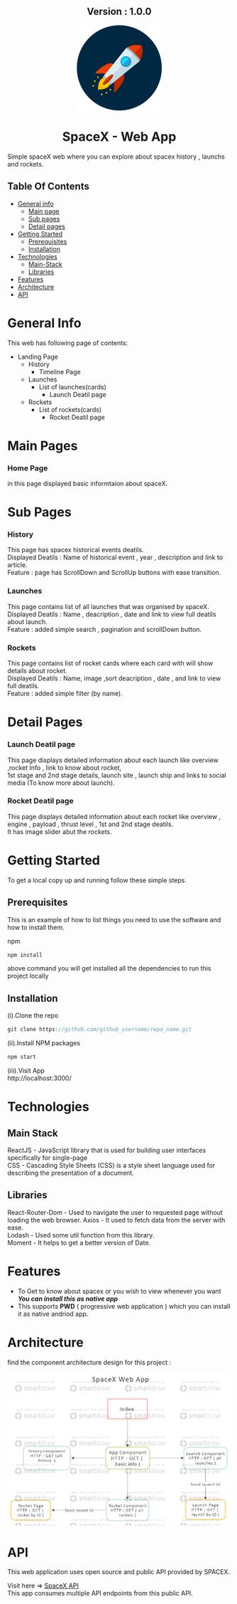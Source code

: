 <div align='center'>
  <h2>Version : 1.0.0</h2>
</div>

<div align='center'>
  <img src='./public/logo192.png' />
</div>

<h1 align='center'>SpaceX - Web App </h1>

Simple spaceX web where you can explore about spacex history , launchs and rockets.

## Table Of Contents

- [General info](#general-info)
  - [Main page](#main-page)
  - [Sub pages](#sub-pages)
  - [Detail pages](#detail-pages)
- [Getting Started](#getting-started)
  - [Prerequisites](#prerequisites)
  - [Installation](#installation)
- [Technologies](#technologies)
  - [Main-Stack](#main-stack)
  - [Libraries](#libraries)
- [Features](#features)
- [Architecture](#architecture) 
- [API](#api)

# General Info

This web has following page of contents:

- Landing Page
  - History
    - Timeline Page
  - Launches
    - List of launches(cards)
      - Launch Deatil page
  - Rockets
    - List of rockets(cards)
      - Rocket Deatil page

# Main Pages <a name='main-page'></a>

### Home Page

in this page displayed basic informtaion about spaceX.

# Sub Pages <a name='sub-pages'></a>

### History

This page has spacex historical events deatils. <br />
Displayed Deatils : Name of historical event , year , description and link to article.<br />
Feature : page has ScrollDown and ScrollUp buttons with ease transition.

### Launches

This page contains list of all launches that was organised by spaceX. <br />
Displayed Deatils : Name , deacription , date and link to view full deatils about launch.<br />
Feature : added simple search , pagination and scrollDown button.<br />

### Rockets

This page contains list of rocket cards where each card with will show details about rocket.<br />
Displayed Deatils : Name, image ,sort deacription , date , and link to view full deatils.<br />
Feature : added simple filter (by name).

# Detail Pages <a name='detail-pages'></a>

### Launch Deatil page

This page displays detailed information about each launch like overview ,rocket Info , link to know about rocket,<br />
1st stage and 2nd stage details, launch site , launch ship and links to social media (To know more about launch).

### Rocket Deatil page

This page displays detailed information about each rocket like overview , engine , payload , thrust level , 1st and 2nd stage deatils.<br />
It has image slider abut the rockets.

# Getting Started <a name="getting-started"></a>

To get a local copy up and running follow these simple steps.

## Prerequisites <a name="prerequisites"></a>

This is an example of how to list things you need to use the software and how to install them.

npm

```javascript
npm install
```

above command you will get installed all the dependencies to run this project locally

## Installation <a name="installation"></a>

(i).Clone the repo

```javascript
git clone https://github.com/github_username/repo_name.git
```

(ii).Install NPM packages

```javascript
npm start
```

(iii).Visit App <br />
http://localhost:3000/

# Technologies <a name="technologies"></a>

## Main Stack <br /> <a name='main-stack'></a>

ReactJS - JavaScript library that is used for building user interfaces specifically for single-page <br />
CSS - Cascading Style Sheets (CSS) is a style sheet language used for describing the presentation of a document. <br />

## Libraries <br /> <a name='libraries'></a>

React-Router-Dom - Used to navigate the user to requested page without loading the web browser. 
Axios - It used to fetch data from the server with ease.<br />
Lodash - Used some util function from this library.<br />
Moment - It helps to get a better version of Date.<br />

# Features <a name='features'></a>

- To Get to know about spacex or you wish to view whenever you want **_You can install this as native app_**
- This supports **PWD** ( progressive web application ) which you can install it as native andriod app.


# Architecture <a name='architecture '></a>

find the component architecture design for this project :
<div align='center'>
  <img src='SpaceX.png' />
</div>

# API <a name='api'></a>

This web application uses open source and public API provided by SPACEX.

Visit here => [SpaceX API](https://docs.spacexdata.com/) <br />
This app consumes multiple API endpoints from this public API.
